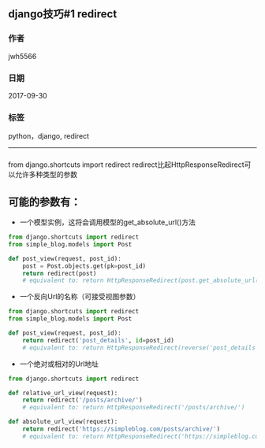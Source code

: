 ## django技巧#1 redirect
### 作者               
jwh5566                
                
### 日期              
2017-09-30                  
### 标签              
python，django, redirect

---
### 
from django.shortcuts import redirect
redirect比起HttpResponseRedirect可以允许多种类型的参数
## 可能的参数有：
- 一个模型实例，这将会调用模型的get_absolute_url()方法
```python
from django.shortcuts import redirect
from simple_blog.models import Post

def post_view(request, post_id):
    post = Post.objects.get(pk=post_id)
    return redirect(post)
    # equivalent to: return HttpResponseRedirect(post.get_absolute_url())
```

- 一个反向Url的名称（可接受视图参数）
```python
from django.shortcuts import redirect
from simple_blog.models import Post

def post_view(request, post_id):
    return redirect('post_details', id=post_id)
    # equivalent to: return HttpResponseRedirect(reverse('post_details', args=(post_id, )))
```

- 一个绝对或相对的Url地址
```python
from django.shortcuts import redirect

def relative_url_view(request):
    return redirect('/posts/archive/')
    # equivalent to: return HttpResponseRedirect('/posts/archive/')

def absolute_url_view(request):
    return redirect('https://simpleblog.com/posts/archive/')
    # equivalent to: return HttpResponseRedirect('https://simpleblog.com/posts/archive/')
```